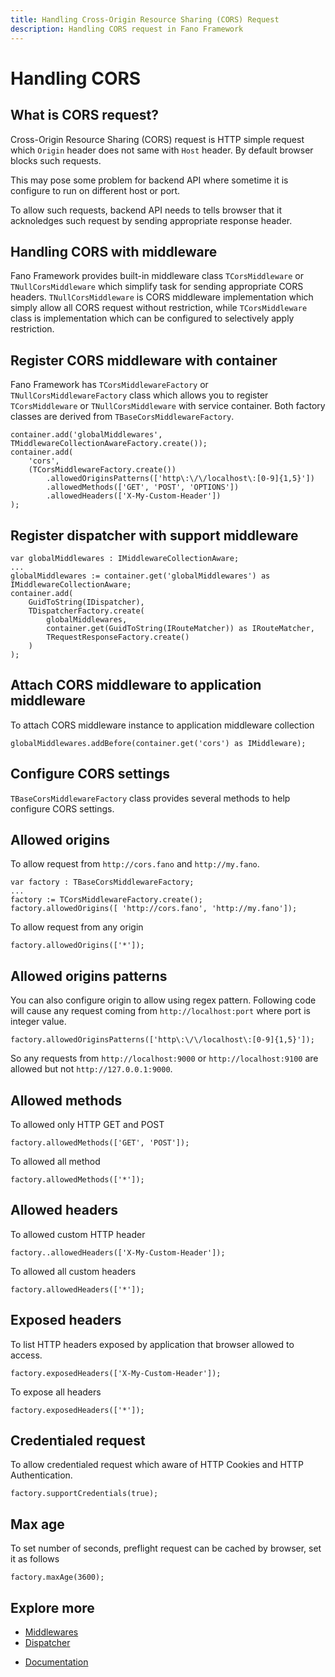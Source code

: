```yaml
---
title: Handling Cross-Origin Resource Sharing (CORS) Request
description: Handling CORS request in Fano Framework
---
```


<h1 class="major">Handling CORS</h1>

## What is CORS request?

Cross-Origin Resource Sharing (CORS) request is HTTP simple request which `Origin` header
does not same with `Host` header. By default browser blocks such requests.

This may pose some problem for backend API where sometime it is configure to run
on different host or port.

To allow such requests, backend API needs to tells browser that it acknoledges such request
by sending appropriate response header.

## Handling CORS with middleware

Fano Framework provides built-in middleware class `TCorsMiddleware` or
`TNullCorsMiddleware` which simplify task for sending appropriate CORS headers.
`TNullCorsMiddleware` is CORS middleware implementation which simply allow all CORS request without restriction, while `TCorsMiddleware` class is implementation which can be configured to selectively apply restriction.

## Register CORS middleware with container

Fano Framework has `TCorsMiddlewareFactory` or `TNullCorsMiddlewareFactory` class
which allows you to register `TCorsMiddleware` or `TNullCorsMiddleware` with service container.
Both factory classes are derived from `TBaseCorsMiddlewareFactory`.

```
container.add('globalMiddlewares', TMiddlewareCollectionAwareFactory.create());
container.add(
    'cors',
    (TCorsMiddlewareFactory.create())
        .allowedOriginsPatterns(['http\:\/\/localhost\:[0-9]{1,5}'])
        .allowedMethods(['GET', 'POST', 'OPTIONS'])
        .allowedHeaders(['X-My-Custom-Header'])
);
```

## Register dispatcher with support middleware

```
var globalMiddlewares : IMiddlewareCollectionAware;
...
globalMiddlewares := container.get('globalMiddlewares') as IMiddlewareCollectionAware;
container.add(
    GuidToString(IDispatcher),
    TDispatcherFactory.create(
        globalMiddlewares,
        container.get(GuidToString(IRouteMatcher)) as IRouteMatcher,
        TRequestResponseFactory.create()
    )
);
```

## Attach CORS middleware to application middleware

To attach CORS middleware instance to application middleware collection

```
globalMiddlewares.addBefore(container.get('cors') as IMiddleware);
```

## Configure CORS settings

`TBaseCorsMiddlewareFactory` class provides several methods to help configure CORS
settings.

## Allowed origins

To allow request from `http://cors.fano` and `http://my.fano`.

```
var factory : TBaseCorsMiddlewareFactory;
...
factory := TCorsMiddlewareFactory.create();
factory.allowedOrigins([ 'http://cors.fano', 'http://my.fano']);
```

To allow request from any origin

```
factory.allowedOrigins(['*']);
```

## Allowed origins patterns

You can also configure origin to allow using regex pattern. Following code will cause
any request coming from `http://localhost:port` where port is integer value.

```
factory.allowedOriginsPatterns(['http\:\/\/localhost\:[0-9]{1,5}']);
```

So any requests from `http://localhost:9000` or `http://localhost:9100` are allowed but not
`http://127.0.0.1:9000`.

## Allowed methods

To allowed only HTTP GET and POST

```
factory.allowedMethods(['GET', 'POST']);
```

To allowed all method

```
factory.allowedMethods(['*']);
```

## Allowed headers

To allowed custom HTTP header

```
factory..allowedHeaders(['X-My-Custom-Header']);
```

To allowed all custom headers

```
factory.allowedHeaders(['*']);
```

## Exposed headers

To list HTTP headers exposed by application that browser allowed to access.

```
factory.exposedHeaders(['X-My-Custom-Header']);
```

To expose all headers

```
factory.exposedHeaders(['*']);
```

## Credentialed request

To allow credentialed request which aware of HTTP Cookies and HTTP Authentication.

```
factory.supportCredentials(true);
```

## Max age

To set number of seconds, preflight request can be cached by browser, set it as follows

```
factory.maxAge(3600);
```

## Explore more

- [Middlewares](/middlewares)
- [Dispatcher](/dispatcher)

<ul class="actions">
    <li><a href="/documentation" class="button">Documentation</a></li>
</ul>
